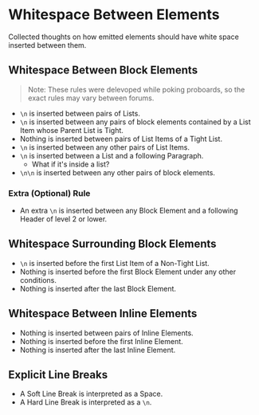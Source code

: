 Whitespace Between Elements
===========================

Collected thoughts on how emitted elements should have white space inserted between them.



Whitespace Between Block Elements
---------------------------------

> Note: These rules were delevoped while poking proboards, so the exact rules may vary between forums.

- `\n` is inserted between pairs of Lists.
- `\n` is inserted between any pairs of block elements contained by a List Item whose Parent List is Tight.
- Nothing is inserted between pairs of List Items of a Tight List.
- `\n` is inserted between any other pairs of List Items.
- `\n` is inserted between a List and a following Paragraph.
	- What if it's inside a list?
- `\n\n` is inserted between any other pairs of block elements.

### Extra (Optional) Rule

- An extra `\n` is inserted between any Block Element and a following Header of level 2 or lower.



Whitespace Surrounding Block Elements
-------------------------------------

- `\n` is inserted before the first List Item of a Non-Tight List.
- Nothing is inserted before the first Block Element under any other conditions.
- Nothing is inserted after the last Block Element.



Whitespace Between Inline Elements
----------------------------------

- Nothing is inserted between pairs of Inline Elements.
- Nothing is inserted before the first Inline Element.
- Nothing is inserted after the last Inline Element.



Explicit Line Breaks
--------------------

- A Soft Line Break is interpreted as a Space.
- A Hard Line Break is interpreted as a `\n`.
